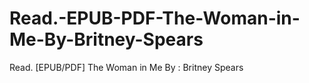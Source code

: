# Read.-EPUB-PDF-The-Woman-in-Me-By-Britney-Spears
Read. [EPUB/PDF] The Woman in Me By : Britney Spears
